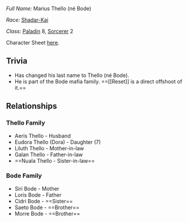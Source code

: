 *Full Name:* Marius Thello (né Bode)

*Race:* [Shadar-Kai](http://dnd5e.wikidot.com/lineage:shadar-kai)

*Class:* [Paladin](http://dnd5e.wikidot.com/paladin) 8, [Sorcerer](http://dnd5e.wikidot.com/sorcerer) 2

Character Sheet [here](https://www.dndbeyond.com/characters/107822236).
## Trivia
* Has changed his last name to Thello (né Bode).
* He is part of the Bode mafia family. ==[[Reset]] is a direct offshoot of it.==
## Relationships
### Thello Family
* Aeris Thello - Husband
* Eudora Thello (Dora) - Daughter (7)
* Liluth Thello - Mother-in-law
* Galan Thello - Father-in-law
* ==Nuala Thello - Sister-in-law==
### Bode Family
* Siri Bode - Mother
* Loris Bode - Father
* Cidri Bode - ==Sister==
* Saeto Bode - ==Brother==
* Morre Bode - ==Brother==